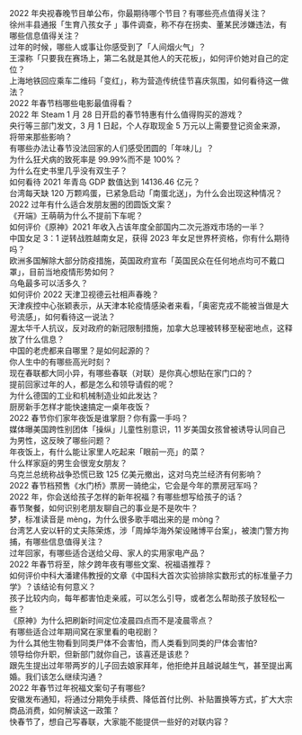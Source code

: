 2022 年央视春晚节目单公布，你最期待哪个节目？有哪些亮点值得关注？  
徐州丰县通报「生育八孩女子 」事件调查，称不存在拐卖、董某民涉嫌违法，有哪些信息值得关注？  
过年的时候，哪些人或事让你感受到了「人间烟火气」？  
王濛称「只要我在赛场上，第二名就是其他人的天花板」，如何评价她对自己的定位？  
上海地铁回应乘车二维码「变红」，称为营造传统佳节喜庆氛围，如何看待这一做法？  
2022 年春节档哪些电影最值得看？  
2022 年 Steam  1 月 28 日开启的春节特惠有什么值得购买的游戏？  
央行等三部门发文，3 月 1 日起，个人存取现金 5 万元以上需要登记资金来源，将带来那些影响？  
有哪些办法让春节没法回家的人们感受团圆的「年味儿」？  
为什么狂犬病的致死率是 99.99%而不是 100%？  
为什么在史书里几乎没有双生子？  
如何看待 2021 年青岛 GDP 数值达到 14136.46 亿元？  
台湾每天缺 120 万颗鸡蛋，已紧急启动「南蛋北送」，为什么会出现这种情况？  
2022 过年有什么适合发朋友圈的团圆饭文案？  
《开端》王萌萌为什么不提前下车呢？  
如何评价《原神》2021 年收入占该年度全部国内二次元游戏市场的一半？  
中国女足 3：1 逆转战胜越南女足，获得 2023 年女足世界杯资格，你有什么期待吗？  
欧洲多国解除大部分防疫措施，英国政府宣布「英国民众在任何地点均可不戴口罩」，目前当地疫情形势如何？  
乌龟最多可以活多久？  
如何评价 2022 天津卫视德云社相声春晚？  
天津疾控中心张颖表示，从天津本轮疫情感染者来看，「奥密克戎不能被当做是大号流感」，如何看待这一说法？  
渥太华千人抗议，反对政府的新冠限制措施，加拿大总理被转移至秘密地点，这释放了什么信息？  
中国的老虎都来自哪里？是如何起源的？  
你人生中的有哪些高光时刻？  
现在春联都大同小异，有哪些春联（对联）是你真心想贴在家门口的？  
提前回家过年的人，都是怎么和领导请假的呢？  
为什么德国的工业和机械制造业如此发达？  
厨房新手怎样才能快速搞定一桌年夜饭？  
2022 春节你们家年夜饭是谁掌厨？你有露一手吗？  
媒体曝美国跨性别团体「操纵」儿童性别意识，11 岁美国女孩曾被诱导认同自己为男性，这反映了哪些问题？  
年夜饭上，有什么能让家里人吃起来「眼前一亮」的菜？  
什么样家庭的男生会很宠女朋友？  
乌克兰总统称战争恐慌已致 125 亿美元撤出，这对乌克兰经济有何影响？  
2022 春节档预售《水门桥》票房一骑绝尘，它会是今年的票房冠军吗？  
2022 年，你会送给孩子怎样的新年祝福？有哪些想写给孩子的话？  
春节聚餐，如何识别老朋友聊自己的事业是不是吹牛？  
梦，标准读音是 mèng，为什么很多歌手唱出来的是 mòng？  
台湾艺人安以轩的丈夫陈荣炼，涉「周焯华海外架设赌博平台案」，被澳门警方拘捕，有哪些信息值得关注？  
过年回家，有哪些适合送给父母、家人的实用家电产品？  
2022 年春节将至，除夕跨年夜有哪些文案、祝福语推荐？  
如何评价中科大潘建伟教授的文章《中国科大首次实验排除实数形式的标准量子力学》？该结论有何意义？  
孩子比较内向，每年都害怕走亲戚，可以怎么引导，或者怎么帮助孩子放轻松一些？  
《原神》为什么把刷新时间定位凌晨四点而不是凌晨零点？  
有哪些适合过年期间窝在家里看的电视剧？  
为什么其他生物看到同类尸体不会害怕，而人类看到同类的尸体会害怕?  
领导给你升职，但新部门就你自己，该喜还是该悲？  
跟先生提出过年带两岁的儿子回去娘家拜年，他拒绝并且越说越生气，甚至提出离婚。我们该怎么继续沟通？  
2022 年春节过年祝福文案句子有哪些?  
安徽发布通知，将通过分期免手续费、降低首付比例、补贴置换等方式，扩大大宗商品消费，如何解读这一政策？  
快春节了，想自己写春联，大家能不能提供一些好的对联内容？  
